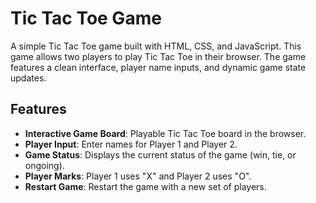 # Tic Tac Toe Game

A simple Tic Tac Toe game built with HTML, CSS, and JavaScript. This game allows two players to play Tic Tac Toe in their browser. The game features a clean interface, player name inputs, and dynamic game state updates.

## Features

- **Interactive Game Board**: Playable Tic Tac Toe board in the browser.
- **Player Input**: Enter names for Player 1 and Player 2.
- **Game Status**: Displays the current status of the game (win, tie, or ongoing).
- **Player Marks**: Player 1 uses "X" and Player 2 uses "O".
- **Restart Game**: Restart the game with a new set of players.
